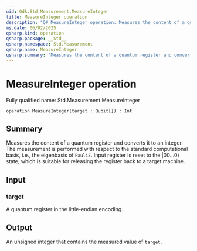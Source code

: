 ```yaml
---
uid: Qdk.Std.Measurement.MeasureInteger
title: MeasureInteger operation
description: "Q# MeasureInteger operation: Measures the content of a quantum register and converts it to an integer. The measurement is performed with respect to the standard computational basis, i.e., the eigenbasis of `PauliZ`. Input register is reset to the |00...0⟩ state, which is suitable for releasing the register back to a target machine."
ms.date: 06/02/2025
qsharp.kind: operation
qsharp.package: __Std__
qsharp.namespace: Std.Measurement
qsharp.name: MeasureInteger
qsharp.summary: "Measures the content of a quantum register and converts it to an integer. The measurement is performed with respect to the standard computational basis, i.e., the eigenbasis of `PauliZ`. Input register is reset to the |00...0⟩ state, which is suitable for releasing the register back to a target machine."
---
```


# MeasureInteger operation

Fully qualified name: Std.Measurement.MeasureInteger

```qsharp
operation MeasureInteger(target : Qubit[]) : Int
```

## Summary
Measures the content of a quantum register and converts it to an integer.
The measurement is performed with respect to the standard computational basis,
i.e., the eigenbasis of `PauliZ`. Input register is reset to the |00...0⟩ state,
which is suitable for releasing the register back to a target machine.

## Input
### target
A quantum register in the little-endian encoding.

## Output
An unsigned integer that contains the measured value of `target`.
